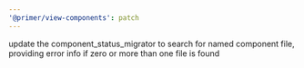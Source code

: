 ```yaml
---
'@primer/view-components': patch
---
```


update the component_status_migrator to search for named component file, providing error info if zero or more than one file is found
